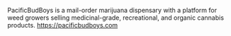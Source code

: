 PacificBudBoys is a mail-order marijuana dispensary with a platform for weed growers selling medicinal-grade, recreational, and organic cannabis products.
https://pacificbudboys.com
